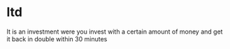 # ltd
It is an investment were you invest with a certain amount of money and  get it back in double within 30 minutes
